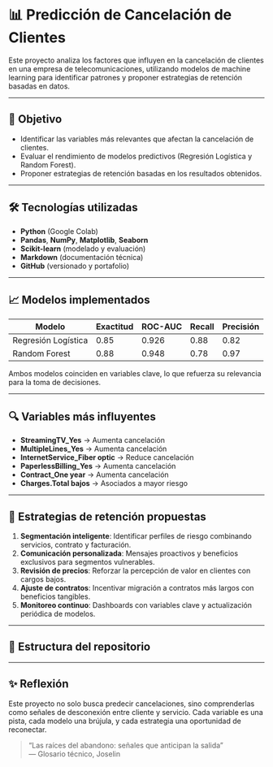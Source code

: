 # 📊 Predicción de Cancelación de Clientes

Este proyecto analiza los factores que influyen en la cancelación de clientes en una empresa de telecomunicaciones, utilizando modelos de machine learning para identificar patrones y proponer estrategias de retención basadas en datos.

---

## 🧠 Objetivo

- Identificar las variables más relevantes que afectan la cancelación de clientes.
- Evaluar el rendimiento de modelos predictivos (Regresión Logística y Random Forest).
- Proponer estrategias de retención basadas en los resultados obtenidos.

---

## 🛠️ Tecnologías utilizadas

- **Python** (Google Colab)
- **Pandas**, **NumPy**, **Matplotlib**, **Seaborn**
- **Scikit-learn** (modelado y evaluación)
- **Markdown** (documentación técnica)
- **GitHub** (versionado y portafolio)

---

## 📈 Modelos implementados

| Modelo               | Exactitud | ROC-AUC | Recall | Precisión |
|----------------------|-----------|---------|--------|-----------|
| Regresión Logística  | 0.85      | 0.926   | 0.88   | 0.82      |
| Random Forest        | 0.88      | 0.948   | 0.78   | 0.97      |

Ambos modelos coinciden en variables clave, lo que refuerza su relevancia para la toma de decisiones.

---

## 🔍 Variables más influyentes

- **StreamingTV_Yes** → Aumenta cancelación
- **MultipleLines_Yes** → Aumenta cancelación
- **InternetService_Fiber optic** → Reduce cancelación
- **PaperlessBilling_Yes** → Aumenta cancelación
- **Contract_One year** → Aumenta cancelación
- **Charges.Total bajos** → Asociados a mayor riesgo

---

## 🧭 Estrategias de retención propuestas

1. **Segmentación inteligente**: Identificar perfiles de riesgo combinando servicios, contrato y facturación.
2. **Comunicación personalizada**: Mensajes proactivos y beneficios exclusivos para segmentos vulnerables.
3. **Revisión de precios**: Reforzar la percepción de valor en clientes con cargos bajos.
4. **Ajuste de contratos**: Incentivar migración a contratos más largos con beneficios tangibles.
5. **Monitoreo continuo**: Dashboards con variables clave y actualización periódica de modelos.

---

## 📂 Estructura del repositorio


---

## ✨ Reflexión

Este proyecto no solo busca predecir cancelaciones, sino comprenderlas como señales de desconexión entre cliente y servicio. Cada variable es una pista, cada modelo una brújula, y cada estrategia una oportunidad de reconectar.

> “Las raíces del abandono: señales que anticipan la salida”  
> — Glosario técnico, Joselin
